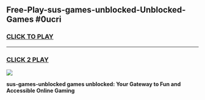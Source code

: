 
## Free-Play-sus-games-unblocked-Unblocked-Games #0ucri
<h3>
<a href="https://news.freeplayer.one?title=sus-games-unblocked&ref=8M">CLICK TO PLAY</a></h3>
<hr>

<h3>
<a href="https://news.freeplayer.one?title=sus-games-unblocked&ref=8M">CLICK 2 PLAY</a>
  
</h3>

<a href="https://news.freeplayer.one?title=sus-games-unblocked&ref=8M"><img src="https://clearcache.store/games.png"></a>


**sus-games-unblocked games unblocked: Your Gateway to Fun and Accessible Online Gaming**
